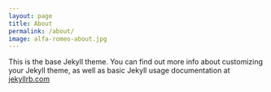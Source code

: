 ```yaml
---
layout: page
title: About
permalink: /about/
image: alfa-romeo-about.jpg
---
```


This is the base Jekyll theme. You can find out more info about customizing your Jekyll theme, as well as basic Jekyll usage documentation at [jekyllrb.com](http://jekyllrb.com/)
